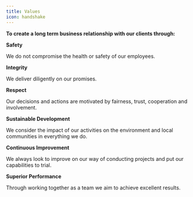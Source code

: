 ```yaml
---
title: Values
icon: handshake
---
```


**To create a long term business relationship with our clients through:**

__Safety__

We do not compromise the health or safety of our employees.


__Integrity__

We deliver diligently on our promises.


__Respect__

Our decisions and actions are motivated by fairness, trust,
cooperation and involvement. 


__Sustainable Development__

We consider the impact of our activities on the
environment and local communities in everything we do. 


__Continuous Improvement__

We always look to improve on our way of conducting
projects and put our capabilities to trial.


__Superior Performance__

Through working together as a team we aim to achieve
excellent results.